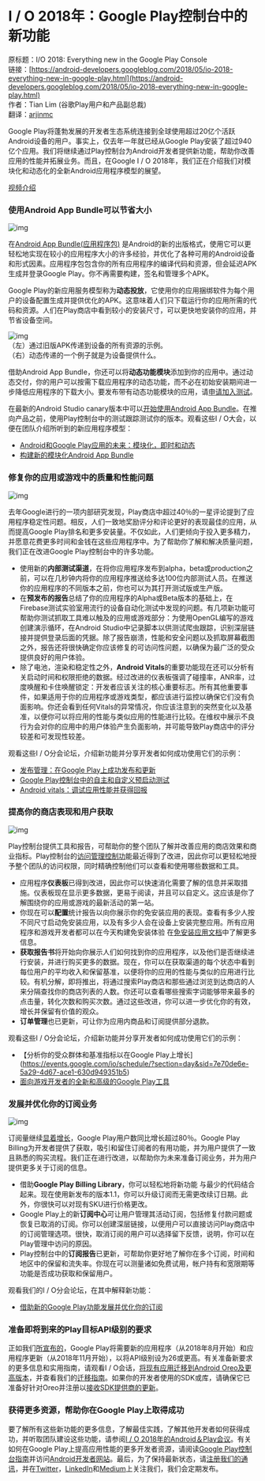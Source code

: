 # I / O 2018年：Google Play控制台中的新功能

原标题：I/O 2018: Everything new in the Google Play Console  
链接：[https://android-developers.googleblog.com/2018/05/io-2018-everything-new-in-google-play.html](https://android-developers.googleblog.com/2018/05/io-2018-everything-new-in-google-play.html)  
作者：Tian Lim (谷歌Play用户和产品副总裁)  
翻译：[arjinmc](https://github.com/arjinmc)  

Google Play将蓬勃发展的开发者生态系统连接到全球使用超过20亿个活跃Android设备的用户。事实上，仅去年一年就已经从Google Play安装了超过940亿个应用。我们将继续通过Play控制台为Android开发者提供新功能，帮助你改善应用的性能并拓展业务。而且，在Google I / O 2018年，我们正在介绍我们对模块化和动态化的全新Android应用程序模型的展望。

[视频介绍](https://youtu.be/q5PU85zTEBg)  

### 使用Android App Bundle可以节省大小
![img](../images/2018.5.8.play.1.png)  

在[Android App Bundle(应用程序包)](https://g.co/androidappbundle) 是Android的新的出版格式，使用它可以更轻松地实现在较小的应用程序大小的许多经验，并优化了各种可用的Android设备和形式因素。应用程序包包含你的所有应用程序的编译代码和资源，但会延迟APK生成并登录Google Play。你不再需要构建，签名和管理多个APK。

Google Play的新应用服务模型称为<strong>动态投放</strong>，它使用你的应用捆绑软件为每个用户的设备配置生成并提供优化的APK。这意味着人们只下载运行你的应用所需的代码和资源。人们在Play商店中看到较小的安装尺寸，可以更快地安装你的应用，并节省设备空间。

![img](../images/2018.5.8.play.2.gif)  
（左）通过旧版APK传递到设备的所有资源的示例。  
（右）动态传递的一个例子就是为设备提供什么。

借助Android App Bundle，你还可以将<strong>动态功能模块</strong>添加到你的应用中。通过动态交付，你的用户可以按需下载应用程序的动态功能，而不必在初始安装期间进一步降低应用程序的下载大小。要发布带有动态功能模块的应用，请[申请加入测试](https://g.co/androidappbundle)。

在最新的Android Studio canary版本中可以[开始使用Android App Bundle](https://g.co/androidappbundle)。在推向产品之前，使用Play控制台中的测试跟踪测试你的版本。观看这些I / O大会，以便在团队介绍所听到的新应用程序模型：

* [Android和Google Play应用的未来：模块化，即时和动态](https://events.google.com/io/schedule/?section=may-8&sid=f0617308-3143-44c4-b6e0-6c36a489ccaa)
* [构建新的模块化Android App Bundle](https://events.google.com/io/schedule/?section=may-8&sid=b9eabde0-be05-492c-bf9e-c3f772f1db7e)

### 修复你的应用或游戏中的质量和性能问题

![img](../images/2018.5.8.play.3.png)  

去年Google进行的一项内部研究发现，Play商店中超过40％的一星评论提到了应用程序稳定性问题。相反，人们一致地奖励评分和评论更好的表现最佳的应用，从而提高Google Play排名和更多安装量。不仅如此，人们更倾向于投入更多精力，并愿意花费更多时间和金钱在这些应用程序中。为了帮助你了解和解决质量问题，我们正在改进Google Play控制台中的许多功能。

* 使用新的<strong>内部测试渠道</strong>，在将你应用程序发布到alpha，beta或production之前，可以在几秒钟内将你的应用程序推送给多达100位内部测试人员。在推送你的应用程序的不同版本之前，你也可以为其打开测试版或生产版。
* 在<strong>预发布的报告</strong>总结了你的应用程序的Alpha或Beta版本的基础上，在Firebase测试实验室用流行的设备自动化测试中发现的问题。有几项新功能可帮助你测试抓取工具难以触及的应用或游戏部分：为使用OpenGL编写的游戏创建演示循环，在Android Studio中记录脚本以供测试爬虫跟踪，识别深层链接并提供登录后面的凭据。除了报告崩溃，性能和安全问题以及抓取屏幕截图之外，报告还将很快确定你应该修复的可访问性问题，以确保为最广泛的受众提供良好的用户体验。
* 除了电池，渲染和稳定性之外，<strong>Android Vitals</strong>的重要功能现在还可以分析有关启动时间和权限拒绝的数据。经过改进的仪表板强调了碰撞率，ANR率，过度唤醒和卡住唤醒锁定：开发者应该关注的核心重要标志。所有其他重要事件，如果适用于你的应用程序或游戏类型，都应该进行监控以确保它们没有负面影响。你还会看到任何Vitals的异常情况，你应该注意到的突然变化以及基准，以便你可以将应用的性能与类似应用的性能进行比较。在维权中展示不良行为会对你的应用中的用户体验产生负面影响，并可能导致Play商店中的评分较差和可发现性较差。

观看这些I / O分会论坛，介绍新功能并分享开发者如何成功使用它们的示例：

* [发布管理：在Google Play上成功发布和更新](https://events.google.com/io/schedule/?section=day&sid=4f8d322d-49a8-4341-8552-0baf57e749d8)
* [Google Play控制台中的自主和自定义预启动测试](https://events.google.com/io/schedule/?section=day&sid=fbb4f82c-c7cb-44cd-b24e-847a028a8cfa)
* [Android vitals：调试应用性能并获得回报](https://events.google.com/io/schedule/?section=day&sid=b8e1c97f-8133-426d-87ee-7a0a61d33de4)

### 提高你的商店表现和用户获取

![img](../images/2018.5.8.play.4.png)  

Play控制台提供工具和报告，可帮助你的整个团队了解并改善应用的商店效果和商业指标。Play控制台的[访问管理控制功](https://support.google.com/googleplay/android-developer/answer/2528691)能最近得到了改进，因此你可以更轻松地授予整个团队的访问权限，同时精确控制他们可以查看和使用哪些数据和工具。

* 应用程序<strong>仪表板</strong>已得到改进，因此你可以快速消化需要了解的信息并采取措施。仪表板现在显示更多数据，更易于阅读，并且可以自定义。这应该是你了解围绕你的应用或游戏的最新活动的第一站。
* 你现在可以<strong>配置</strong>统计报告以向你展示你的免安装应用的表现。查看有多少人按不同尺寸启动免安装应用，以及有多少人会在设备上安装完整应用。所有应用程序和游戏开发者都可以在今天构建免安装体验 在[免安装应用文档](https://g.co/instantapps)中了解更多信息。
* <strong>获取报告书</strong>将开始向你展示人们如何找到你的应用程序，以及他们是否继续进行安装，并进行购买更多的数据。现在，你可以在获取渠道的每个状态中看到每位用户的平均收入和保留基准，以便将你的应用的性能与类似的应用进行比较。有机分解，即将推出，将通过搜索Play商店和那些通过浏览到达商店的人来分隔查找你的商店列表的人数。你还可以查看哪些搜索字词能够带来最多的点击量，转化次数和购买次数。通过这些改进，你可以进一步优化你的有效，增长并保留有价值的观众。
* <strong>订单管理</strong>也已更新，可让你为应用内商品和订阅提供部分退款。

观看这些I / O分会论坛，介绍新功能并分享开发者如何成功使用它们的示例：

* 【分析你的受众群体和基准指标以在Google Play上增长](https://events.google.com/io/schedule/?section=day&sid=7e70de6e-5a29-4d67-ace1-630d949351b5)
* [面向游戏开发者的全新和高级的Google Play工具](https://events.google.com/io/schedule/?section=may-9&sid=6ea4fba3-a9c0-40c8-b0d1-5e5bdb07ff39)

### 发展并优化你的订阅业务

![img](../images/2018.5.8.play.5.png)  

订阅量继续[显着增长](https://www.youtube.com/watch?v=RHwtJm3JPEo)，Google Play用户数同比增长超过80％。Google Play Billing为开发者提供了获取，吸引和留住订阅者的有用功能，并为用户提供了一致且熟悉的购买流程。我们正在进行改进，以帮助你为未来准备订阅业务，并为用户提供更多关于订阅的信息。

* 借助<strong>Google Play Billing Library</strong>，你可以轻松地将新功能 与最少的代码结合起来。现在使用新发布的版本1.1，你可以升级订阅而无需更改续订日期。此外，你很快可以对现有SKU进行价格更改。
* Google Play上的新<strong>订阅中心</strong>可让用户管理其活动订阅，包括修复付款问题或恢复已取消的订阅。你可以创建深层链接，以便用户可以直接访问Play商店中的订阅管理选项。很快，取消订阅的用户可以选择留下反馈，说明，你可以在Play管理中访问的原因。
* Play控制台中的<strong>订阅报告</strong>已更新，可帮助你更好地了解你在多个订阅，时间和地区中的保留和流失率。你现在可以测量诸如免费试用，帐户持有和宽限期等功能是否成功获取和保留用户。

观看我们的I / O分会论坛，在其中解释新功能：

* [借助新的Google Play功能发展并优化你的订阅](https://events.google.com/io/schedule/?section=may-8&sid=654c324f-a998-4802-ab19-160b67212478)

### 准备即将到来的Play目标API级别的要求

正如我们[所宣布的](https://android-developers.googleblog.com/2017/12/improving-app-security-and-performance.html)，Google Play将需要新的应用程序（从2018年8月开始）和应用程序更新（从2018年11月开始），以将API级别设为26或更高。有关准备新要求的更多信息和实用指南，请观看I / O会话，[将现有应用迁移到Android Oreo及更高版本](https://events.google.com/io/schedule/?section=may-10&sid=301749a1-c262-4010-9460-2848bfaad76f)，并查看我们的[迁移指南](https://developer.android.com/distribute/best-practices/develop/target-sdk.html)。如果你的开发者使用的SDK或库，请确保它已准备好针对Oreo并注册以[接收SDK提供商的更新](https://developer.android.com/distribute/google-play/sdk-developers)。

### 获得更多资源，帮助你在Google Play上取得成功

要了解所有这些新功能的更多信息，了解最佳实践，了解其他开发者如何获得成功，并听取团队建设这些功能，请参阅[I / O 2018年的Android＆Play会议](https://events.google.com/io/schedule/?livestream=true&topic=android%26play&type=sessions#)。有关如何在Google Play上提高应用性能的更多开发者资源，请阅读[Google Play控制台指南](https://medium.com/googleplaydev/a-guide-to-the-google-play-console-1bdc79ca956f)并访问[Android开发者网站](https://g.co/play/developers)。最后，为了保持最新状态，请[注册我们的通讯](https://g.co/play/monthlynews)，并在[Twitter](http://twitter.com/googleplaydev)，[LinkedIn](https://linkedin.com/company/googleplaydev)和[Medium](http://medium.com/googleplaydev)上关注我们，我们会定期发布。
